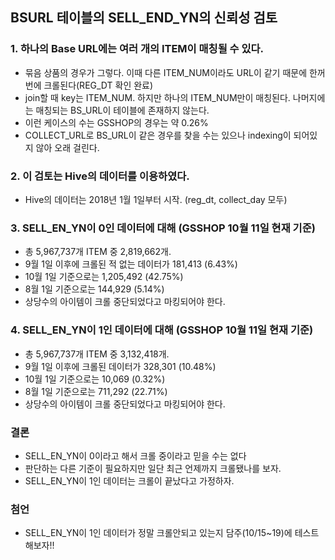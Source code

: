 ## BSURL 테이블의 SELL_END_YN의 신뢰성 검토

### 1. 하나의 Base URL에는 여러 개의 ITEM이 매칭될 수 있다.  
* 묶음 상품의 경우가 그렇다. 이때 다른 ITEM_NUM이라도 URL이 같기 때문에 한꺼번에 크롤된다(REG_DT 확인 완료)
* join할 때 key는 ITEM_NUM. 하지만 하나의 ITEM_NUM만이 매칭된다. 나머지에는 매칭되는 BS_URL이 테이블에 존재하지 않는다.
* 이런 케이스의 수는 GSSHOP의 경우는 약 0.26%
* COLLECT_URL로 BS_URL이 같은 경우를 찾을 수는 있으나 indexing이 되어있지 않아 오래 걸린다.

### 2. 이 검토는 Hive의 데이터를 이용하였다.
* Hive의 데이터는 2018년 1월 1일부터 시작. (reg_dt, collect_day 모두)

### 3. SELL_EN_YN이 0인 데이터에 대해 (GSSHOP 10월 11일 현재 기준)
* 총 5,967,737개 ITEM 중 2,819,662개.
* 9월 1일 이후에 크롤된 적 없는 데이터가 181,413 (6.43%)
* 10월 1일 기준으로는 1,205,492 (42.75%)
* 8월 1일 기준으로는 144,929 (5.14%)
* 상당수의 아이템이 크롤 중단되었다고 마킹되어야 한다.

### 4. SELL_EN_YN이 1인 데이터에 대해 (GSSHOP 10월 11일 현재 기준)
* 총 5,967,737개 ITEM 중 3,132,418개.
* 9월 1일 이후에 크롤된 데이터가 328,301 (10.48%)
* 10월 1일 기준으로는 10,069 (0.32%)
* 8월 1일 기준으로는 711,292 (22.71%)
* 상당수의 아이템이 크롤 중단되었다고 마킹되어야 한다.

### 결론
* SELL_EN_YN이 0이라고 해서 크롤 중이라고 믿을 수는 없다
* 판단하는 다른 기준이 필요하지만 일단 최근 언제까지 크롤됐나를 보자.
* SELL_EN_YN이 1인 데이터는 크롤이 끝났다고 가정하자.

### 첨언
* SELL_EN_YN이 1인 데이터가 정말 크롤안되고 있는지 담주(10/15~19)에 테스트 해보자!!
